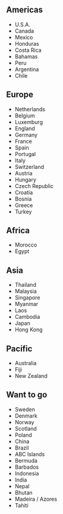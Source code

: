 ## Americas

 - U.S.A.
 - Canada
 - Mexico
 - Honduras
 - Costa Rica
 - Bahamas
 - Peru
 - Argentina
 - Chile


## Europe

 - Netherlands
 - Belgium
 - Luxemburg
 - England
 - Germany
 - France
 - Spain
 - Portugal
 - Italy
 - Switzerland
 - Austria
 - Hungary
 - Czech Republic
 - Croatia
 - Bosnia
 - Greece
 - Turkey


## Africa

 - Morocco
 - Egypt


## Asia

 - Thailand
 - Malaysia
 - Singapore
 - Myanmar
 - Laos
 - Cambodia
 - Japan
 - Hong Kong


## Pacific

 - Australia
 - Fiji
 - New Zealand




## Want to go
 - Sweden
 - Denmark
 - Norway
 - Scotland
 - Poland
 - China
 - Brazil
 - ABC Islands
 - Bermuda
 - Barbados
 - Indonesia
 - India
 - Nepal
 - Bhutan
 - Madeira / Azores
 - Tahiti

